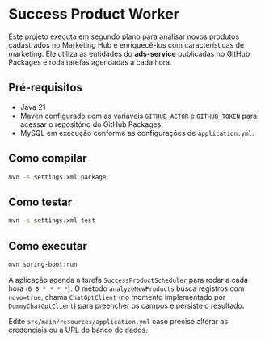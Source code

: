 # Success Product Worker

Este projeto executa em segundo plano para analisar novos produtos cadastrados no Marketing Hub e enriquecê-los com características de marketing. Ele utiliza as entidades do **ads-service** publicadas no GitHub Packages e roda tarefas agendadas a cada hora.

## Pré-requisitos
- Java 21
- Maven configurado com as variáveis `GITHUB_ACTOR` e `GITHUB_TOKEN` para acessar o repositório do GitHub Packages.
- MySQL em execução conforme as configurações de `application.yml`.

## Como compilar

```bash
mvn -s settings.xml package
```

## Como testar

```bash
mvn -s settings.xml test
```

## Como executar

```bash
mvn spring-boot:run
```

A aplicação agenda a tarefa `SuccessProductScheduler` para rodar a cada hora (`0 0 * * * *`). O método `analyzeNewProducts` busca registros com `novo=true`, chama `ChatGptClient` (no momento implementado por `DummyChatGptClient`) para preencher os campos e persiste o resultado.

Edite `src/main/resources/application.yml` caso precise alterar as credenciais ou a URL do banco de dados.
